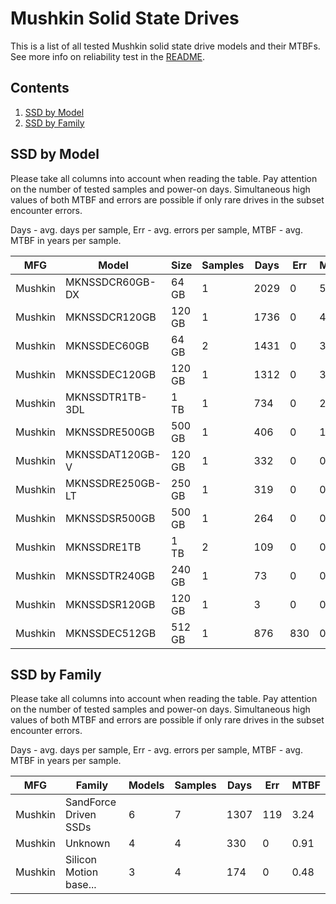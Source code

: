 Mushkin Solid State Drives
==========================

This is a list of all tested Mushkin solid state drive models and their MTBFs. See
more info on reliability test in the [README](https://github.com/bsdhw/SMART).

Contents
--------

1. [ SSD by Model  ](#ssd-by-model)
2. [ SSD by Family ](#ssd-by-family)

SSD by Model
------------

Please take all columns into account when reading the table. Pay attention on the
number of tested samples and power-on days. Simultaneous high values of both MTBF
and errors are possible if only rare drives in the subset encounter errors.

Days - avg. days per sample,
Err  - avg. errors per sample,
MTBF - avg. MTBF in years per sample.

| MFG       | Model              | Size   | Samples | Days  | Err   | MTBF |
|-----------|--------------------|--------|---------|-------|-------|------|
| Mushkin   | MKNSSDCR60GB-DX    | 64 GB  | 1       | 2029  | 0     | 5.56   |
| Mushkin   | MKNSSDCR120GB      | 120 GB | 1       | 1736  | 0     | 4.76   |
| Mushkin   | MKNSSDEC60GB       | 64 GB  | 2       | 1431  | 0     | 3.92   |
| Mushkin   | MKNSSDEC120GB      | 120 GB | 1       | 1312  | 0     | 3.60   |
| Mushkin   | MKNSSDTR1TB-3DL    | 1 TB   | 1       | 734   | 0     | 2.01   |
| Mushkin   | MKNSSDRE500GB      | 500 GB | 1       | 406   | 0     | 1.11   |
| Mushkin   | MKNSSDAT120GB-V    | 120 GB | 1       | 332   | 0     | 0.91   |
| Mushkin   | MKNSSDRE250GB-LT   | 250 GB | 1       | 319   | 0     | 0.87   |
| Mushkin   | MKNSSDSR500GB      | 500 GB | 1       | 264   | 0     | 0.72   |
| Mushkin   | MKNSSDRE1TB        | 1 TB   | 2       | 109   | 0     | 0.30   |
| Mushkin   | MKNSSDTR240GB      | 240 GB | 1       | 73    | 0     | 0.20   |
| Mushkin   | MKNSSDSR120GB      | 120 GB | 1       | 3     | 0     | 0.01   |
| Mushkin   | MKNSSDEC512GB      | 512 GB | 1       | 876   | 830   | 0.00   |

SSD by Family
-------------

Please take all columns into account when reading the table. Pay attention on the
number of tested samples and power-on days. Simultaneous high values of both MTBF
and errors are possible if only rare drives in the subset encounter errors.

Days - avg. days per sample,
Err  - avg. errors per sample,
MTBF - avg. MTBF in years per sample.

| MFG       | Family                 | Models | Samples | Days  | Err   | MTBF |
|-----------|------------------------|--------|---------|-------|-------|------|
| Mushkin   | SandForce Driven SSDs  | 6      | 7       | 1307  | 119   | 3.24   |
| Mushkin   | Unknown                | 4      | 4       | 330   | 0     | 0.91   |
| Mushkin   | Silicon Motion base... | 3      | 4       | 174   | 0     | 0.48   |
